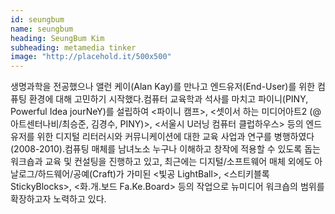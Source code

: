 ```yaml
---
id: seungbum
name: seungbum
heading: SeungBum Kim
subheading: metamedia tinker
image: "http://placehold.it/500x500"
---
```

생명과학을 전공했으나 앨런 케이(Alan Kay)를 만나고 엔드유저(End-User)를 위한 컴퓨팅 환경에 대해 고민하기 시작했다.컴퓨터 교육학과 석사를 마치고 파이니(PINY, Powerful Idea jourNeY)를 설립하여 <파이니 캠프>, <셋이서 하는 미디어아트2 (@아트센터나비/최승준, 김경수, PINY)>, <서울시 U러닝 컴퓨터 클럽하우스> 등의 엔드유저를 위한 디지털 리터러시와 커뮤니케이션에 대한 교육 사업과 연구를 병행하였다(2008-2010).컴퓨팅 매체를 남녀노소 누구나 이해하고 창작에 적용할 수 있도록 돕는 워크숍과 교육 및 컨설팅을 진행하고 있고, 최근에는 디지털/소프트웨어 매체 외에도 아날로그/하드웨어/공예(Craft)가 가미된 <빛공 LightBall>, <스티키블록 StickyBlocks>, <화.개.보드 Fa.Ke.Board> 등의 작업으로 뉴미디어 워크숍의 범위를 확장하고자 노력하고 있다.
